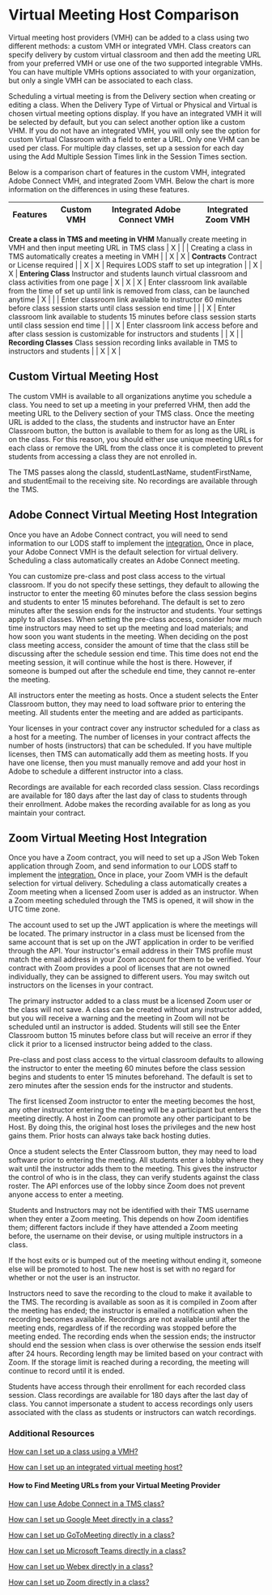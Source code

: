 # Virtual Meeting Host Comparison

Virtual meeting host providers (VMH) can be added to a class using two different methods: a custom VMH or integrated VMH. Class creators can specify delivery by custom virtual classroom and then add the meeting URL from your preferred VMH or use one of the two supported integrable VMHs. You can have multiple VMHs options associated to with your organization, but only a single VMH can be associated to each class.

Scheduling a virtual meeting is from the Delivery section when creating or editing a class. When the Delivery Type of Virtual or Physical and Virtual is chosen virtual meeting options display. If you have an integrated VMH it will be selected by default, but you can select another option like a custom VHM. If you do not have an integrated VMH, you will only see the option for custom Virtual Classroom with a field to enter a URL. Only one VHM can be used per class. For multiple day classes, set up a session for each day using the Add Multiple Session Times link in the Session Times section. 

Below is a comparison chart of features in the custom VMH, integrated Adobe Connect VMH, and integrated Zoom VMH. Below the chart is more information on the differences in using these features.

**Features** | **Custom VMH** | **Integrated Adobe Connect VMH** | **Integrated Zoom VMH**
-------------|----------------|----------------------------------|------------------------
**Create a class in TMS and meeting in VHM**
Manually create meeting in VMH and then input meeting URL in TMS class | X |   |   |
Creating a class in TMS automatically creates a meeting in VMH |   | X | X |
**Contracts**
Contract or License required |   | X | X |
Requires LODS staff to set up integration |   | X | X |
**Entering Class**
Instructor and students launch virtual classroom and class activities from one page | X | X | X |
Enter classroom link available from the time of set up until link is removed from class, can be launched anytime  | X |   |   |
Enter classroom link available to instructor 60 minutes before class session starts until class session end time  |   |   | X |
Enter classroom link available to students 15 minutes before class session starts until class session end time  |   |   | X |
Enter classroom link access before and after class session is customizable for instructors and students  |   | X |   |
**Recording Classes**
Class session recording links available in TMS to instructors and students |   | X | X |

## Custom Virtual Meeting Host

The custom VMH is available to all organizations anytime you schedule a class. You need to set up a meeting in your preferred VHM, then add the meeting URL to the Delivery section of your TMS class. Once the meeting URL is added to the class, the students and instructor have an Enter Classroom button, the button is available to them for as long as the URL is on the class. For this reason, you should either use unique meeting URLs for each class or remove the URL from the class once it is completed to prevent students from accessing a class they are not enrolled in. 

The TMS passes along the classId, studentLastName, studentFirstName, and studentEmail to the receiving site. 
No recordings are available through the TMS.

## Adobe Connect Virtual Meeting Host Integration

Once you have an Adobe Connect contract, you will need to send information to our LODS staff to implement the [integration.](/tms/tms-administrators/classes/virtual-meetings/integrated-virtual-meetings.md) Once in place, your Adobe Connect VMH is the default selection for virtual delivery. Scheduling a class automatically creates an Adobe Connect meeting. 

You can customize pre-class and post class access to the virtual classroom. If you do not specify these settings, they default to allowing the instructor to enter the meeting 60 minutes before the class session begins and students to enter 15 minutes beforehand. The default is set to zero minutes after the session ends for the instructor and students. Your settings apply to all classes. When setting the pre-class access, consider how much time instructors may need to set up the meeting and load materials; and how soon you want students in the meeting. When deciding on the post class meeting access, consider the amount of time that the class still be discussing after the schedule session end time. This time does not end the meeting session, it will continue while the host is there. However, if someone is bumped out after the schedule end time, they cannot re-enter the meeting.

All instructors enter the meeting as hosts. Once a student selects the Enter Classroom button, they may need to load software prior to entering the meeting. All students enter the meeting and are added as participants.

Your licenses in your contract cover any instructor scheduled for a class as a host for a meeting. The number of licenses in your contract affects the number of hosts (instructors) that can be scheduled. If you have multiple licenses, then TMS can automatically add them as meeting hosts. If you have one license, then you must manually remove and add your host in Adobe to schedule a different instructor into a class.

Recordings are available for each recorded class session. Class recordings are available for 180 days after the last day of class to students through their enrollment. Adobe makes the recording available for as long as you maintain your contract. 

## Zoom Virtual Meeting Host Integration

Once you have a Zoom contract, you will need to set up a JSon Web Token application through Zoom, and send information to our LODS staff to implement the [integration.](/tms/tms-administrators/classes/virtual-meetings/integrated-virtual-meetings.md) Once in place, your Zoom VMH is the default selection for virtual delivery. Scheduling a class automatically creates a Zoom meeting when a licensed Zoom user is added as an instructor. When a Zoom meeting scheduled through the TMS is opened, it will show in the UTC time zone.

The account used to set up the JWT application is where the meetings will be located. The primary instructor in a class must be licensed from the same account that is set up on the JWT application in order to be verified through the API. Your instructor's email address in their TMS profile must match the email address in your Zoom account for them to be verified. Your contract with Zoom provides a pool of licenses that are not owned individually, they can be assigned to different users. You may switch out instructors on the licenses in your contract.  

The primary instructor added to a class must be a licensed Zoom user or the class will not save. A class can be created without any instructor added, but you will receive a warning and the meeting in Zoom will not be scheduled until an instructor is added. Students will still see the Enter Classroom button 15 minutes before class but will receive an error if they click it prior to a licensed instructor being added to the class. 

Pre-class and post class access to the virtual classroom defaults to allowing the instructor to enter the meeting 60 minutes before the class session begins and students to enter 15 minutes beforehand. The default is set to zero minutes after the session ends for the instructor and students. 

The first licensed Zoom instructor to enter the meeting becomes the host, any other instructor entering the meeting will be a participant but enters the meeting directly. A host in Zoom can promote any other participant to be Host. By doing this, the original host loses the privileges and the new host gains them. Prior hosts can always take back hosting duties. 

Once a student selects the Enter Classroom button, they may need to load software prior to entering the meeting. All students enter a lobby where they wait until the instructor adds them to the meeting. This gives the instructor the control of who is in the class, they can verify students against the class roster. The API enforces use of the lobby since Zoom does not prevent anyone access to enter a meeting. 

Students and Instructors may not be identified with their TMS username when they enter a Zoom meeting. This depends on how Zoom identifies them; different factors include if they have attended a Zoom meeting before, the username on their devise, or using multiple instructors in a class. 

If the host exits or is bumped out of the meeting without ending it, someone else will be promoted to host. The new host is set with no regard for whether or not the user is an instructor. 

Instructors need to save the recording to the cloud to make it available to the TMS. The recording is available as soon as it is compiled in Zoom after the meeting has ended; the instructor is emailed a notification when the recording becomes available. Recordings are not available until after the meeting ends, regardless of if the recording was stopped before the meeting ended. The recording ends when the session ends; the instructor should end the session when class is over otherwise the session ends itself after 24 hours. Recording length may be limited based on your contract with Zoom. If the storage limit is reached during a recording, the meeting will continue to record until it is ended. 

Students have access through their enrollment for each recorded class session. Class recordings are available for 180 days after the last day of class. You cannot impersonate a student to access recordings only users associated with the class as students or instructors can watch recordings.

### Additional Resources
 
[How can I set up a class using a VMH?](https://docs.learnondemandsystems.com/tms/tms-administrators/classes/virtual-meetings/integratevirtualmeetingprovider.md) 

[How can I set up an integrated virtual meeting host?](/tms/tms-administrators/classes/virtual-meetings/integrated-virtual-meetings.md)

#### How to Find Meeting URLs from your Virtual Meeting Provider 

[How can I use Adobe Connect in a TMS class?](/tms/tms-administrators/classes/virtual-meetings/streaming-adobeconnect.md)

[How can I set up Google Meet directly in a class?](/tms/tms-administrators/classes/virtual-meetings/streaming-googlemeet.md)

[How can I set up GoToMeeting directly in a class?](/tms/tms-administrators/classes/virtual-meetings/streaming-gotomeeting.md)

[How can I set up Microsoft Teams directly in a class?](/tms/tms-administrators/classes/virtual-meetings/streaming-teams.md)

[How can I set up Webex directly in a class?](/tms/tms-administrators/classes/virtual-meetings/streaming-webex.md)

[How can I set up Zoom directly in a class?](/tms/tms-administrators/classes/virtual-meetings/streaming-zoom.md)

